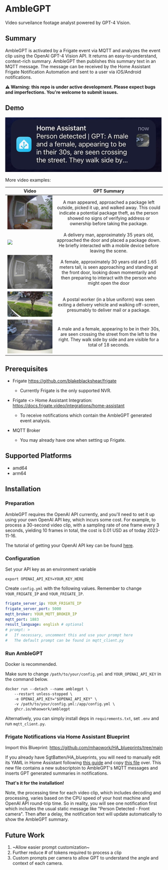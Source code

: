 # AmbleGPT

Video surveilance footage analyst powered by GPT-4 Vision.

## Summary

AmbleGPT is activated by a Frigate event via MQTT and analyzes the event clip using the OpenAI GPT-4 Vision API. It returns an easy-to-understand, context-rich summary. AmbleGPT then publishes this summary text in an MQTT message. The message can be received by the Home Assistant Frigate Notification Automation and sent to a user via iOS/Android notifications.

**⚠️ Warning: this repo is under active development. Please expect bugs and imperfections. You're welcome to submit issues.**


## Demo

![Notification: Two people crossing street](assets/notif_person_on_street.jpeg)


More video examples:

| Video        | GPT Summary    |       
| ------------- |:-------------:|
| ![](assets/mock_package_theft_480p.gif)         | A man appeared, approached a package left outside, picked it up, and walked away. This could indicate a potential package theft, as the person showed no signs of verifying address or ownership before taking the package.|
| ![](assets/ups_delivery.gif)      | A delivery man, approximately 35 years old, approached the door and placed a package down. He briefly interacted with a mobile device before leaving the scene. |
| ![](assets/female_waiting_at_door_480p.gif)      | A female, approximately 30 years old and 1.65 meters tall, is seen approaching and standing at the front door, looking down momentarily and then preparing to interact with the person who might open the door |
| ![](assets/usps_delivery_480p.gif)      | A postal worker (in a blue uniform) was seen exiting a delivery vehicle and walking off-screen, presumably to deliver mail or a package. |
| ![](assets/two_persons_walking_street.gif)         | A male and a female, appearing to be in their 30s, are seen crossing the street from the left to the right. They walk side by side and are visible for a total of 18 seconds.|


## Prerequisites 

* Frigate https://github.com/blakeblackshear/frigate
  * Currently Frigate is the only supported NVR. 
   
* Frigate <> Home Assistant Integration: https://docs.frigate.video/integrations/home-assistant
  * To receive notifications which contain the AmbleGPT generated event analysis.

* MQTT Broker
  * You may already have one when setting up Frigate.


## Supported Platforms

* amd64
* arm64

## Installation

### Preparation

AmbleGPT requires the OpenAI API currently, and you'll need to set it up using your own OpenAI API key, which incurs some cost. For example, to process a 30-second video clip, with a sampling rate of one frame every 3 seconds, yielding 10 frames in total, the cost is 0.01 USD as of today 2023-11-16.

The tutorial of getting your OpenAI API key can be found [here](https://www.howtogeek.com/885918/how-to-get-an-openai-api-key/).


### Configuration
Set your API key as an environment variable
```shell
export OPENAI_API_KEY=YOUR_KEY_HERE
```

Create `config.yml` with the following values. Remember to change `YOUR_FRIGATE_IP` and `YOUR_FRIGATE_IP`.
```yaml
frigate_server_ip: YOUR_FRIGATE_IP
frigate_server_port: 5000
mqtt_broker: YOUR_MQTT_BROKER_IP
mqtt_port: 1883
result_language: english # optional
# prompt: >
#   If necessary, uncomment this and use your prompt here
#   The default prompt can be found in mqtt_client.py
```

### Run AmbleGPT
Docker is recommended.

Make sure to change `/path/to/your/config.yml` and `YOUR_OPENAI_API_KEY` in the command below.
```shell
docker run --detach --name amblegpt \
    --restart unless-stopped \
    -e OPENAI_API_KEY="$OPENAI_API_KEY" \
    -v /path/to/your/config.yml:/app/config.yml \
    ghcr.io/mhaowork/amblegpt
```

Alternatively, you can simply install deps in `requirements.txt`, set `.env` and run `mqtt_client.py`.



### Frigate Notifications via Home Assistant Blueprint

Import this Blueprint: https://github.com/mhaowork/HA_blueprints/tree/main

If you already have SgtBatten/HA_blueprints, you will need to manually edit its YAML in Home Assistant following [this guide](https://www.home-assistant.io/docs/automation/using_blueprints/#keeping-blueprints-up-to-date) and  copy [this file](https://github.com/mhaowork/HA_blueprints/blob/main/Frigate%20Camera%20Notifications/Stable) over. This new file contains a new subscriptoin to AmbleGPT's MQTT messages and inserts GPT generated summaries in notifications.


**That's it for the installation!**

Note, the processing time for each video clip, which includes decoding and processing, varies based on the CPU speed of your host machine and OpenAI API round-trip time. So in reality, you will see one notification first which includes the usual static message like "Person Detected - Front camera". Then after a delay, the notification text will update automatically to show the AmbleGPT summary.



## Future Work
1. ~Allow easier prompt customization~
2. Further reduce # of tokens required to process a clip
3. Custom prompts per camera to allow GPT to understand the angle and context of each camera.
